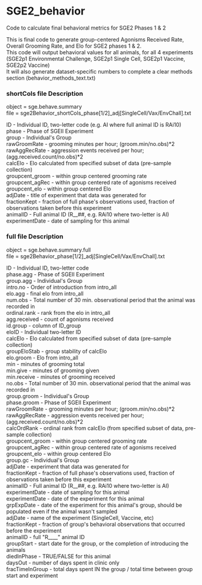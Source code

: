 # SGE2_behavior
Code to calculate final behavioral metrics for SGE2 Phases 1 &amp; 2

<p>This is final code to generate group-centered Agonisms Received Rate, Overall Grooming Rate, and Elo for SGE2 phases 1 & 2.<br>
This code will output behavioral values for all animals, for all 4 experiments (SGE2p1 Environmental Challenge, SGE2p1 Single Cell, SGE2p1 Vaccine, SGE2p2 Vaccine)<br>
It will also generate dataset-specific numbers to complete a clear methods section (behavior_methods_text.txt)</p>

### shortCols file Description
<p>object = sge.behave.summary<br>
file = sge2Behavior_shortCols_phase[1/2]_adj[SingleCell/Vax/EnvChall].txt</p>

<p>ID - Individual ID, two-letter code (e.g. AI where full animal ID is RAi10)<br>
phase - Phase of SGEII Experiment<br>
group - Individual's Group<br>
rawGroomRate - grooming minutes per hour; (groom.min/no.obs)*2<br>
rawAggRecRate - aggression events received per hour; (agg.received.count/no.obs)*2<br>
calcElo - Elo calculated from specified subset of data (pre-sample collection)<br>
groupcent_groom - within group centered grooming rate<br>
groupcent_agRec - within group centered rate of agonisms received<br>
groupcent_elo - within group centered Elo<br>
adjDate - title of experiment that data was generated for<br>
fractionKept - fraction of full phase's observations used, fraction of observations taken before this experiment<br>
animalID - Full animal ID (R__##, e.g. RAi10 where two-letter is AI)<br>
experimentDate - date of sampling for this animal</p>

### full file Description
<p>object = sge.behave.summary.full<br>
file = sge2Behavior_phase[1/2]_adj[SingleCell/Vax/EnvChall].txt</p>

<p>ID - Individual ID, two-letter code<br>
phase.agg - Phase of SGEII Experiment<br>
group.agg - Individual's Group<br>
intro.no - Order of introduction from intro_all<br>
elo.agg - final elo from intro_all<br>
num.obs - Total number of 30 min. observational period that the animal was recorded in<br>
ordinal.rank - rank from the elo in intro_all<br>
agg.received - count of agonisms received<br>
id.group - column of ID_group<br>
eloID - Individual two-letter ID<br>
calcElo - Elo calculated from specified subset of data (pre-sample collection)<br>
groupEloStab - group stability of calcElo<br>
elo.groom - Elo from intro_all<br>
min - minutes of grooming total<br>
min.give - minutes of grooming given<br>
min.receive - minutes of grooming received<br>
no.obs - Total number of 30 min. observational period that the animal was recorded in<br>
group.groom - Individual's Group<br>
phase.groom - Phase of SGEII Experiment<br>
rawGroomRate - grooming minutes per hour; (groom.min/no.obs)*2<br>
rawAggRecRate - aggression events received per hour; (agg.received.count/no.obs)*2<br>
calcOrdRank - ordinal rank from calcElo (from specified subset of data, pre-sample collection)<br>
groupcent_groom - within group centered grooming rate<br>
groupcent_agRec - within group centered rate of agonisms received<br>
groupcent_elo - within group centered Elo<br>
group.gc - Individual's Group<br>
adjDate - experiment that data was generated for<br>
fractionKept - fraction of full phase's observations used, fraction of observations taken before this experiment<br>
animalID - Full animal ID (R__##, e.g. RAi10 where two-letter is AI)<br>
experimentDate - date of sampling for this animal<br>
experimentDate - date of the experiment for this animal<br>
grpExpDate - date of the experiment for this animal's group, should be populated even if the animal wasn't sampled<br>
adjDate - name of the experiment (SingleCell, Vaccine, etc)<br>
fractionKept - fraction of group's behavioral observations that occurred before the experiment<br>
animalID - full "R____" animal ID<br>
groupStart - start date for the group, or the completion of introducing the animals<br>
diedInPhase - TRUE/FALSE for this animal<br>
daysOut - number of days spent in clinic only<br>
fracTimeInGroup - total days spent IN the group / total time between group start and experiment</p>